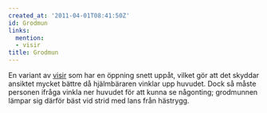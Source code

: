 ```yaml
---
created_at: '2011-04-01T08:41:50Z'
id: Grodmun
links:
  mention:
  - visir
title: Grodmun
---
```


En variant av [visir] som har en öppning snett uppåt, vilket gör att det skyddar ansiktet mycket
bättre då hjälmbäraren vinklar upp huvudet. Dock så måste personen ifråga vinkla ner huvudet för att
kunna se någonting; grodmunnen lämpar sig därför bäst vid strid med lans från hästrygg.

  [visir]: visir